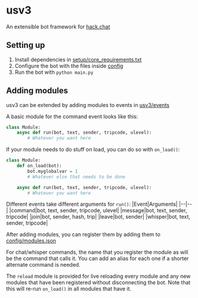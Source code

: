 # usv3
An extensible bot framework for [hack.chat](https://hack.chat)


## Setting up
1. Install dependencies in [setup/core_requirements.txt](./setup/core_requirements.txt)
2. Configure the bot with the files inside [config](./config)
3. Run the bot with `python main.py`


## Adding modules
usv3 can be extended by adding modules to events in [usv3/events](usv3/events)

A basic module for the command event looks like this:
```python
class Module:
    async def run(bot, text, sender, tripcode, ulevel):
        # Whatever you want here
```
If your module needs to do stuff on load, you can do so with `on_load()`:
```python
class Module:
    def on_load(bot):
        bot.myglobalvar = 1
        # Whatever else that needs to be done

    async def run(bot, text, sender, tripcode, ulevel):
        # Whatever you want here
```
Different events take different arguments for `run()`:
|Event|Arguments|
|--|--|
|command|bot, text, sender, tripcode, ulevel|
|message|bot, text, sender, tripcode|
|join|bot, sender, hash, trip|
|leave|bot, sender|
|whisper|bot, text, sender, tripcode|

After adding modules, you can register them by adding them to [config/modules.json](config/modules.json)

For chat/whisper commands, the name that you register the module as will be the command that calls it. You can add an alias for each one if a shorter alternate command is needed.

The `reload` module is provided for live reloading every module and any new modules that have been registered without disconnecting the bot. Note that this will re-run `on_load()` in all modules that have it. 
